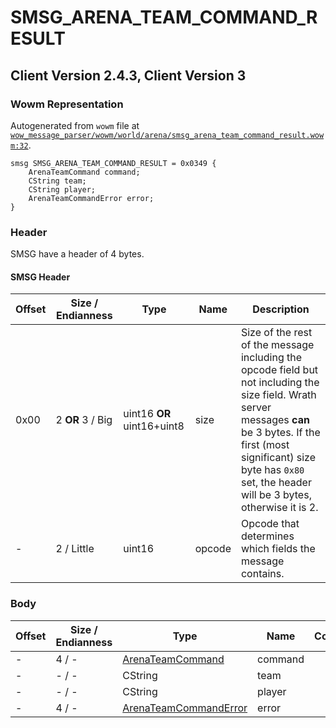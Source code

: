 # SMSG_ARENA_TEAM_COMMAND_RESULT

## Client Version 2.4.3, Client Version 3

### Wowm Representation

Autogenerated from `wowm` file at [`wow_message_parser/wowm/world/arena/smsg_arena_team_command_result.wowm:32`](https://github.com/gtker/wow_messages/tree/main/wow_message_parser/wowm/world/arena/smsg_arena_team_command_result.wowm#L32).
```rust,ignore
smsg SMSG_ARENA_TEAM_COMMAND_RESULT = 0x0349 {
    ArenaTeamCommand command;
    CString team;
    CString player;
    ArenaTeamCommandError error;
}
```
### Header

SMSG have a header of 4 bytes.

#### SMSG Header

| Offset | Size / Endianness | Type   | Name   | Description |
| ------ | ----------------- | ------ | ------ | ----------- |
| 0x00   | 2 **OR** 3 / Big           | uint16 **OR** uint16+uint8 | size | Size of the rest of the message including the opcode field but not including the size field. Wrath server messages **can** be 3 bytes. If the first (most significant) size byte has `0x80` set, the header will be 3 bytes, otherwise it is 2.|
| -      | 2 / Little| uint16 | opcode | Opcode that determines which fields the message contains. |

### Body

| Offset | Size / Endianness | Type | Name | Comment |
| ------ | ----------------- | ---- | ---- | ------- |
| - | 4 / - | [ArenaTeamCommand](arenateamcommand.md) | command |  |
| - | - / - | CString | team |  |
| - | - / - | CString | player |  |
| - | 4 / - | [ArenaTeamCommandError](arenateamcommanderror.md) | error |  |

